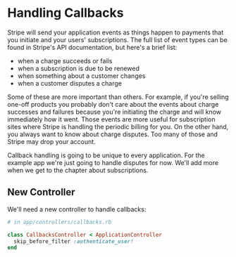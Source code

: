# Handling Callbacks

Stripe will send your application events as things happen to payments that you initiate and your users' subscriptions. The full list of event types can be found in Stripe's API documentation, but here's a brief list:

* when a charge succeeds or fails
* when a subscription is due to be renewed
* when something about a customer changes
* when a customer disputes a charge

Some of these are more important than others. For example, if you're selling one-off products you probably don't care about the events about charge successes and failures because you're initiating the charge and will know immediately how it went. Those events are more useful for subscription sites where Stripe is handling the periodic billing for you. On the other hand, you always want to know about charge disputes. Too many of those and Stripe may drop your account.

Callback handling is going to be unique to every application. For the example app we're just going to handle disputes for now. We'll add more when we get to the chapter about subscriptions.

## New Controller

We'll need a new controller to handle callbacks:

```ruby
# in app/controllers/callbacks.rb

class CallbacksController < ApplicationController
  skip_before_filter :authenticate_user!
end
```